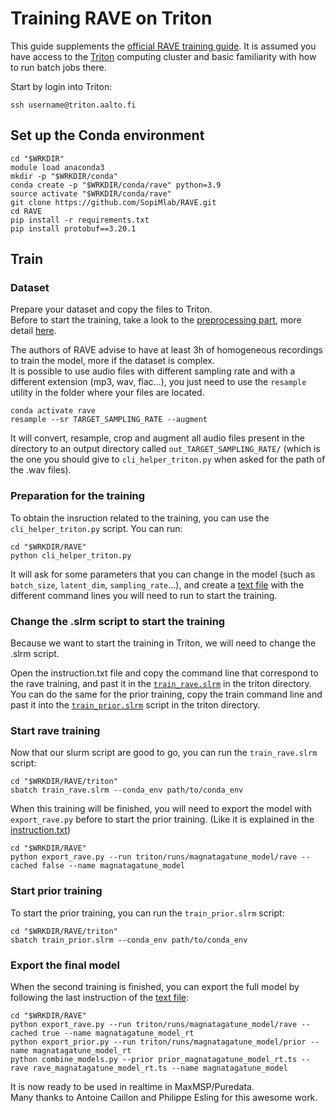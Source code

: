 # Training RAVE on Triton

This guide supplements the [official RAVE training guide](https://github.com/acids-ircam/RAVE/blob/master/docs/training_setup.md). It is assumed you have access to the [Triton](https://scicomp.aalto.fi/triton/) computing cluster and basic familiarity with how to run batch jobs there.

Start by login into Triton:
```
ssh username@triton.aalto.fi
```

## Set up the Conda environment

```
cd "$WRKDIR"
module load anaconda3
mkdir -p "$WRKDIR/conda"
conda create -p "$WRKDIR/conda/rave" python=3.9
source activate "$WRKDIR/conda/rave"
git clone https://github.com/SopiMlab/RAVE.git
cd RAVE
pip install -r requirements.txt
pip install protobuf==3.20.1
```


## Train

### Dataset

Prepare your dataset and copy the files to Triton.  
Before to start the training, take a look to the [preprocessing part](../README.md#preprocessing), more detail [here](../docs/training_setup.md#about-the-dataset).

The authors of RAVE advise to have at least 3h of homogeneous recordings to train the model, more if the dataset is complex.  
It is possible to use audio files with different sampling rate and with a different extension (mp3, wav, flac...), you just need to use the `resample` utility in the folder where your files are located. 

```
conda activate rave
resample --sr TARGET_SAMPLING_RATE --augment
```

It will convert, resample, crop and augment all audio files present in the directory to an output directory called `out_TARGET_SAMPLING_RATE/` (which is the one you should give to `cli_helper_triton.py` when asked for the path of the .wav files).


### Preparation for the training

To obtain the insruction related to the training, you can use the `cli_helper_triton.py` script. 
You can run:

```
cd "$WRKDIR/RAVE"
python cli_helper_triton.py
```

It will ask for some parameters that you can change in the model (such as `batch_size`, `latent_dim`, `sampling_rate`...), and create a [text file](instruction_magnatagatune_model.txt) with the different command lines you will need to run to start the training. 


### Change the .slrm script to start the training

Because we want to start the training in Triton, we will need to change the .slrm script.

Open the instruction.txt file and copy the command line that correspond to the rave training, and past it in the [`train_rave.slrm`](./train_rave.slrm) in the triton directory.  
You can do the same for the prior training, copy the train command line and past it into the [`train_prior.slrm`](./train_prior.slrm) script in the triton directory. 


### Start rave training

Now that our slurm script are good to go, you can run the `train_rave.slrm` script:

```
cd "$WRKDIR/RAVE/triton"
sbatch train_rave.slrm --conda_env path/to/conda_env
```

When this training will be finished, you will need to export the model with `export_rave.py` before to start the prior training. (Like it is explained in the [instruction.txt](./instruction_modelname.txt))

```
cd "$WRKDIR/RAVE"
python export_rave.py --run triton/runs/magnatagatune_model/rave --cached false --name magnatagatune_model
```


### Start prior training

To start the prior training, you can run the `train_prior.slrm` script: 
```
cd "$WRKDIR/RAVE/triton"
sbatch train_prior.slrm --conda_env path/to/conda_env
```


### Export the final model

When the second training is finished, you can export the full model by following the last instruction of the [text file](./instruction_modelname.txt):

```
cd "$WRKDIR/RAVE"
python export_rave.py --run triton/runs/magnatagatune_model/rave --cached true --name magnatagatune_model_rt
python export_prior.py --run triton/runs/magnatagatune_model/prior --name magnatagatune_model_rt
python combine_models.py --prior prior_magnatagatune_model_rt.ts --rave rave_magnatagatune_model_rt.ts --name magnatagatune_model
```

It is now ready to be used in realtime in MaxMSP/Puredata.  
Many thanks to Antoine Caillon and Philippe Esling for this awesome work.
